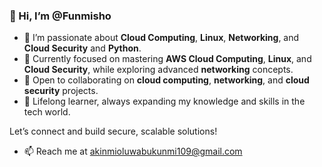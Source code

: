 ### 👋 Hi, I’m @Funmisho

- 👀 I’m passionate about **Cloud Computing**, **Linux**, **Networking**, and **Cloud Security** and **Python**.
- 🌱 Currently focused on mastering **AWS Cloud Computing**, **Linux**, and **Cloud Security**, while exploring advanced **networking** concepts.
- 🤝 Open to collaborating on **cloud computing**, **networking**, and **cloud security** projects.
- 🧠 Lifelong learner, always expanding my knowledge and skills in the tech world.

Let’s connect and build secure, scalable solutions!
- 📫 Reach me at akinmioluwabukunmi109@gmail.com

<!---
Funmisho/Funmisho is a ✨ special ✨ repository because its `README.md` (this file) appears on your GitHub profile.
You can click the Preview link to take a look at your changes.
--->
